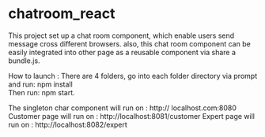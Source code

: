# chatroom_react
This project set up a chat room component, which enable users send message cross different browsers. 
also, this chat room component can be easily integrated into other page as a reusable component via share a bundle.js.

How to launch :
There are 4 folders, go into each folder directory via prompt and run: npm install  
Then run: npm start.

The singleton char component will run on : http:// localhost.com:8080
Customer page will run on : http://localhost:8081/customer
Expert page will run on :  http://localhost:8082/expert

